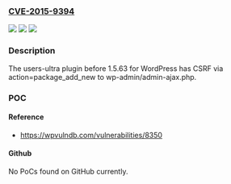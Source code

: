 ### [CVE-2015-9394](https://cve.mitre.org/cgi-bin/cvename.cgi?name=CVE-2015-9394)
![](https://img.shields.io/static/v1?label=Product&message=n%2Fa&color=blue)
![](https://img.shields.io/static/v1?label=Version&message=n%2Fa&color=blue)
![](https://img.shields.io/static/v1?label=Vulnerability&message=n%2Fa&color=brighgreen)

### Description

The users-ultra plugin before 1.5.63 for WordPress has CSRF via action=package_add_new to wp-admin/admin-ajax.php.

### POC

#### Reference
- https://wpvulndb.com/vulnerabilities/8350

#### Github
No PoCs found on GitHub currently.


